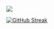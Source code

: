 

![](https://komarev.com/ghpvc/?username=nguyen-huong)

[![GitHub Streak](https://github-readme-streak-stats.herokuapp.com?user=nguyen-huong&theme=ayu-mirage)](https://git.io/streak-stats)
